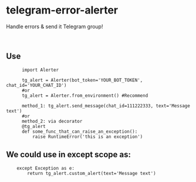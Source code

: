 # telegram-error-alerter
Handle errors &amp; send it Telegram group!

<br>

## Use

```
      import Alerter

      tg_alert = Alerter(bot_token='YOUR_BOT_TOKEN', chat_id='YOUR_CHAT_ID')
      #or
      tg_alert = Alerter.from_environment() #Recommend

      method_1: tg_alert.send_message(chat_id=111222333, text='Message text')
      #or
      method_2: via decorator
      @tg_alert
      def some_func_that_can_raise_an_exception():
          raise RuntimeError('this is an exception')

```
## We could use in except scope as:
        except Exception as e:
            return tg_alert.custom_alert(text='Message text')
